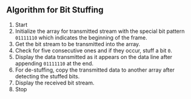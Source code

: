 ## Algorithm for Bit Stuffing

1. Start
2. Initialize the array for transmitted stream with the special bit pattern `01111110` which indicates the beginning of the frame.
3. Get the bit stream to be transmitted into the array.
4. Check for five consecutive ones and if they occur, stuff a bit `0`.
5. Display the data transmitted as it appears on the data line after appending `01111110` at the end.
6. For de-stuffing, copy the transmitted data to another array after detecting the stuffed bits.
7. Display the received bit stream.
8. Stop
